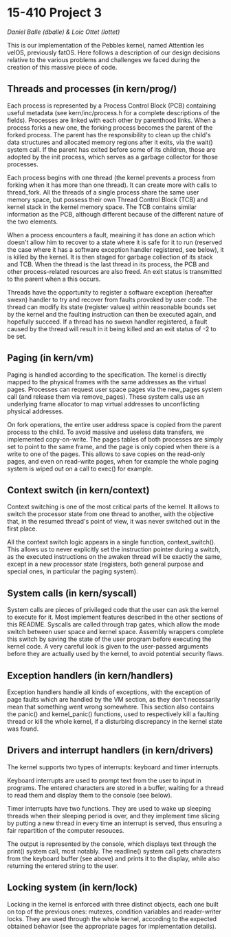 
# 15-410 Project 3

_Daniel Balle (dballe) & Loic Ottet (lottet)_

This is our implementation of the Pebbles kernel, named Attention les velOS, previously fatOS. Here follows a description of our design decisions relative to the various problems and challenges we faced during the creation of this massive piece of code.

## Threads and processes (in kern/prog/)

Each process is represented by a Process Control Block (PCB) containing useful metadata (see kern/inc/process.h for a complete descriptions of the fields). Processes are linked with each other by parenthood links. When a process forks a new one, the forking process becomes the parent of the forked process. The parent has the responsibility to clean up the child's data structures and allocated memory regions after it exits, via the wait() system call. If the parent has exited before some of its children, those are adopted by the init process, which serves as a garbage collector for those processes.

Each process begins with one thread (the kernel prevents a process from forking when it has more than one thread). It can create more with calls to thread_fork. All the threads of a single process share the same user memory space, but possess their own Thread Control Block (TCB) and kernel stack in the kernel memory space. The TCB contains similar information as the PCB, although different because of the different nature of the two elements.

When a process encounters a fault, meaining it has done an action which doesn't allow him to recover to a state where it is safe for it to run (reserved the case where it has a software exception handler registered, see below), it is killed by the kernel. It is then staged for garbage collection of its stack and TCB. When the thread is the last thread in its process, the PCB and other process-related resources are also freed. An exit status is transmitted to the parent when a this occurs.

Threads have the opportunity to register a software exception (hereafter swexn) handler to try and recover from faults provoked by user code. The thread can modify its state (register values) within reasonable bounds set by the kernel and the faulting instruction can then be executed again, and hopefully succeed. If a thread has no swexn handler registered, a fault caused by the thread will result in it being killed and an exit status of -2 to be set.

## Paging (in kern/vm)

Paging is handled according to the specification. The kernel is directly mapped to the physical frames with the same addresses as the virtual pages. Processes can request user space pages via the new_pages system call (and release them via remove_pages). These system calls use an underlying frame allocator to map virtual addresses to unconflicting physical addresses.

On fork operations, the entire user address space is copied from the parent process to the child. To avoid massive and useless data transfers, we implemented copy-on-write. The pages tables of both processes are simply set to point to the same frame, and the page is only copied when there is a write to one of the pages. This allows to save copies on the read-only pages, and even on read-write pages, when for example the whole paging system is wiped out on a call to exec() for example.

## Context switch (in kern/context)

Context switching is one of the most critical parts of the kernel. It allows to switch the processor state from one thread to another, with the objective that, in the resumed thread's point of view, it was never switched out in the first place.

All the context switch logic appears in a single function, context_switch(). This allows us to never explicitly set the instruction pointer during a switch, as the executed instructions on the awaken thread will be exactly the same, except in a new processor state (registers, both general purpose and special ones, in particular the paging system).

## System calls (in kern/syscall)

System calls are pieces of privileged code that the user can ask the kernel to execute for it. Most implement features described in the other sections of this README. Syscalls are called through trap gates, which allow the mode switch between user space and kernel space. Assembly wrappers complete this switch by saving the state of the user program before executing the kernel code. A very careful look is given to the user-passed arguments before they are actually used by the kernel, to avoid potential security flaws.

## Exception handlers (in kern/handlers)

Exception handlers handle all kinds of exceptions, with the exception of page faults which are handled by the VM section, as they don't necessarily mean that something went wrong somewhere. This section also contains the panic() and kernel_panic() functions, used to respectively kill a faulting thread or kill the whole kernel, if a disturbing discrepancy in the kernel state was found.

## Drivers and interrupt handlers (in kern/drivers)

The kernel supports two types of interrupts: keyboard and timer interrupts.

Keyboard interrupts are used to prompt text from the user to input in programs. The entered characters are stored in a buffer, waiting for a thread to read them and display them to the console (see below).

Timer interrupts have two functions. They are used to wake up sleeping threads when their sleeping period is over, and they implement time slicing by putting a new thread in every time an interrupt is served, thus ensuring a fair repartition of the computer resouces.

The output is represented by the console, which displays text through the print() system call, most notably. The readline() system call gets characters from the keyboard buffer (see above) and prints it to the display, while also returning the entered string to the user.

## Locking system (in kern/lock)

Locking in the kernel is enforced with three distinct objects, each one built on top of the previous ones: mutexes, condition variables and reader-writer locks. They are used through the whole kernel, according to the expected obtained behavior (see the appropriate pages for implementation details).


